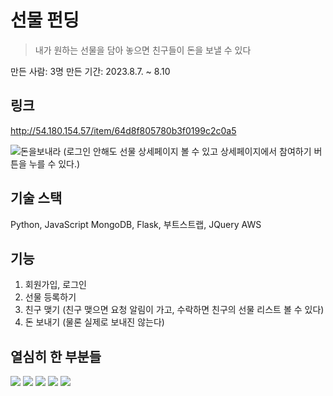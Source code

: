 
# 선물 펀딩
> 내가 원하는 선물을 담아 놓으면 친구들이 돈을 보낼 수 있다

만든 사람: 3명
만든 기간: 2023.8.7. ~ 8.10

## 링크
http://54.180.154.57/item/64d8f805780b3f0199c2c0a5

![돈을보내라](https://velog.velcdn.com/images/song42782/post/09e1888e-3867-4ed7-ab3f-37d37104284f/image.png)
(로그인 안해도 선물 상세페이지 볼 수 있고 상세페이지에서 참여하기 버튼을 누를 수 있다.)

## 기술 스택
Python, JavaScript
MongoDB, Flask, 부트스트랩, JQuery
AWS

## 기능
1. 회원가입, 로그인
2. 선물 등록하기
3. 친구 맺기 (친구 맺으면 요청 알림이 가고, 수락하면 친구의 선물 리스트 볼 수 있다)
4. 돈 보내기 (물론 실제로 보내진 않는다)


## 열심히 한 부분들
![](https://velog.velcdn.com/images/song42782/post/33ee3a12-d9e5-4a10-9f45-a5870d631eba/image.jpeg)
![](https://velog.velcdn.com/images/song42782/post/3d4e59b8-df8f-4493-aaa4-423b78549f22/image.jpeg)
![](https://velog.velcdn.com/images/song42782/post/b7611272-816a-4c03-b653-0e6c8a67f056/image.jpeg)
![](https://velog.velcdn.com/images/song42782/post/d2b8d429-afbb-4eb3-9046-44b08e19d411/image.jpeg)
![](https://velog.velcdn.com/images/song42782/post/d1cfdac7-8676-4e65-b021-ed825272bbe1/image.jpeg)


